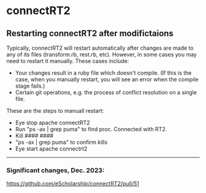 # connectRT2

## Restarting connectRT2 after modifictaions

Typically, connectRT2 will restart automatically after changes are made to any of its files (transform.rb, rest.rb, etc). However, in some cases you may need to restart it manually. These cases include:
- Your changes result in a ruby file which doesn't compile. (If this is the case, when you manually restart, you will see an error when the compile stage fails.)
- Certain git operations, e.g. the process of conflict resolution on a single file.

These are the steps to manuall restart:
* Eye stop apache connectRT2
* Run "ps -ax | grep puma" to find proc. Connected with RT2.
* Kill #### ####
* "ps -ax | grep puma" to confirm kills
* Eye start apache connectrt2

---

### Significant changes, Dec. 2023:
https://github.com/eScholarship/connectRT2/pull/51
